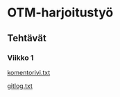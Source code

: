 # OTM-harjoitustyö
## Tehtävät
### Viikko 1
[komentorivi.txt](https://github.com/anroysko/otm-harjoitustyo/blob/master/laskarit/viikko1/komentorivi.txt)

[gitlog.txt](https://github.com/anroysko/otm-harjoitustyo/blob/master/laskarit/viikko1/gitlog.txt)


